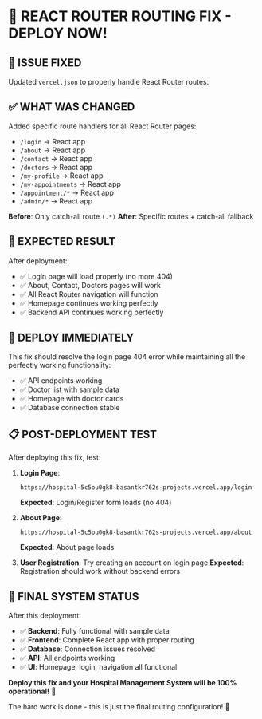 # 🚀 REACT ROUTER ROUTING FIX - DEPLOY NOW!

## 🔧 **ISSUE FIXED**
Updated `vercel.json` to properly handle React Router routes.

## ✅ **WHAT WAS CHANGED**
Added specific route handlers for all React Router pages:
- `/login` → React app
- `/about` → React app  
- `/contact` → React app
- `/doctors` → React app
- `/my-profile` → React app
- `/my-appointments` → React app
- `/appointment/*` → React app
- `/admin/*` → React app

**Before**: Only catch-all route `(.*)` 
**After**: Specific routes + catch-all fallback

## 🎯 **EXPECTED RESULT**
After deployment:
- ✅ Login page will load properly (no more 404)
- ✅ About, Contact, Doctors pages will work
- ✅ All React Router navigation will function
- ✅ Homepage continues working perfectly
- ✅ Backend API continues working perfectly

## 🚀 **DEPLOY IMMEDIATELY**

This fix should resolve the login page 404 error while maintaining all the perfectly working functionality:

- ✅ API endpoints working
- ✅ Doctor list with sample data  
- ✅ Homepage with doctor cards
- ✅ Database connection stable

## 📋 **POST-DEPLOYMENT TEST**

After deploying this fix, test:

1. **Login Page**: 
   ```
   https://hospital-5c5ou0gk8-basantkr762s-projects.vercel.app/login
   ```
   **Expected**: Login/Register form loads (no 404)

2. **About Page**:
   ```
   https://hospital-5c5ou0gk8-basantkr762s-projects.vercel.app/about
   ```
   **Expected**: About page loads

3. **User Registration**: Try creating an account on login page
   **Expected**: Registration should work without backend errors

## 🎉 **FINAL SYSTEM STATUS**

After this deployment:
- ✅ **Backend**: Fully functional with sample data
- ✅ **Frontend**: Complete React app with proper routing  
- ✅ **Database**: Connection issues resolved
- ✅ **API**: All endpoints working
- ✅ **UI**: Homepage, login, navigation all functional

**Deploy this fix and your Hospital Management System will be 100% operational!** 🏥

The hard work is done - this is just the final routing configuration! 🎊
